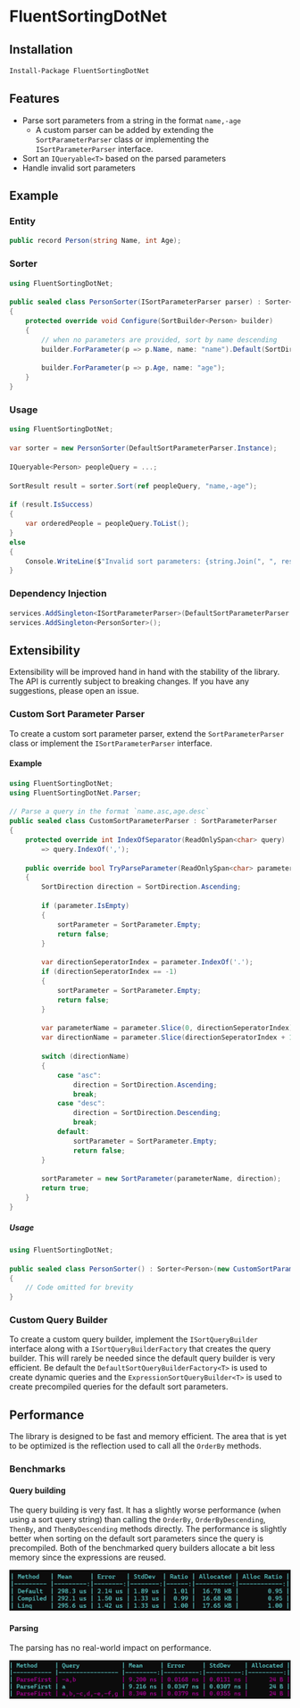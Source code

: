 # FluentSortingDotNet

## Installation

```bash
Install-Package FluentSortingDotNet
```

## Features

- Parse sort parameters from a string in the format `name,-age`
    - A custom parser can be added by extending the `SortParameterParser` class or implementing the `ISortParameterParser` interface.
- Sort an `IQueryable<T>` based on the parsed parameters
- Handle invalid sort parameters

## Example

### Entity

```csharp
public record Person(string Name, int Age);
```

### Sorter

```csharp
using FluentSortingDotNet;

public sealed class PersonSorter(ISortParameterParser parser) : Sorter<Person>(parser) // The Sorter class also have an empty constructor that uses the DefaultSortParameterParser
{
    protected override void Configure(SortBuilder<Person> builder)
    {
        // when no parameters are provided, sort by name descending
        builder.ForParameter(p => p.Name, name: "name").Default(SortDirection.Descending);

        builder.ForParameter(p => p.Age, name: "age");
    }
}
```

### Usage

```csharp
using FluentSortingDotNet;

var sorter = new PersonSorter(DefaultSortParameterParser.Instance);

IQueryable<Person> peopleQuery = ...;

SortResult result = sorter.Sort(ref peopleQuery, "name,-age");

if (result.IsSuccess)
{
    var orderedPeople = peopleQuery.ToList();
}
else 
{
    Console.WriteLine($"Invalid sort parameters: {string.Join(", ", result.InvalidSortParameters)}");
}
```

### Dependency Injection

```csharp
services.AddSingleton<ISortParameterParser>(DefaultSortParameterParser.Instance);
services.AddSingleton<PersonSorter>();
```

## Extensibility

Extensibility will be improved hand in hand with the stability of the library. The API is currently subject to breaking changes. If you have any suggestions, please open an issue.

### Custom Sort Parameter Parser

To create a custom sort parameter parser, extend the `SortParameterParser` class or implement the `ISortParameterParser` interface.

#### Example

```csharp
using FluentSortingDotNet;
using FluentSortingDotNet.Parser;

// Parse a query in the format `name.asc,age.desc`
public sealed class CustomSortParameterParser : SortParameterParser
{
    protected override int IndexOfSeparator(ReadOnlySpan<char> query)
        => query.IndexOf(',');

    public override bool TryParseParameter(ReadOnlySpan<char> parameter, out SortParameter sortParameter)
    {
        SortDirection direction = SortDirection.Ascending;

        if (parameter.IsEmpty)
        {
            sortParameter = SortParameter.Empty;
            return false;
        }

        var directionSeperatorIndex = parameter.IndexOf('.');
        if (directionSeperatorIndex == -1)
        {
            sortParameter = SortParameter.Empty;
            return false;
        }

        var parameterName = parameter.Slice(0, directionSeperatorIndex).ToString();
        var directionName = parameter.Slice(directionSeperatorIndex + 1).ToString();

        switch (directionName)
        {
            case "asc":
                direction = SortDirection.Ascending;
                break;
            case "desc":
                direction = SortDirection.Descending;
                break;
            default:
                sortParameter = SortParameter.Empty;
                return false;
        }

        sortParameter = new SortParameter(parameterName, direction);
        return true;
    }
}
```

##### Usage
```csharp
using FluentSortingDotNet;

public sealed class PersonSorter() : Sorter<Person>(new CustomSortParameterParser())
{
    // Code omitted for brevity
}
```

### Custom Query Builder

To create a custom query builder, implement the `ISortQueryBuilder` interface along with a `ISortQueryBuilderFactory` that creates the query builder. This will rarely be needed since the default query builder is very efficient. Be default the `DefaultSortQueryBuilderFactory<T>` is used to create dynamic queries and the `ExpressionSortQueryBuilder<T>` is used to create precompiled queries for the default sort parameters.

## Performance

The library is designed to be fast and memory efficient. The area that is yet to be optimized is the reflection used to call all the `OrderBy` methods.

### Benchmarks

#### Query building

The query building is very fast. 
It has a slightly worse performance (when using a sort query string) than calling the `OrderBy`, `OrderByDescending`, `ThenBy`, and `ThenByDescending` methods directly. 
The performance is slightly better when sorting on the default sort parameters since the query is precompiled.
Both of the benchmarked query builders allocate a bit less memory since the expressions are reused.

![Query building benchmark results](tests/FluentSortingDotNet.Benchmarks/query-builder-1.0.0-rc.3.png "Query building benchmark results")

#### Parsing

The parsing has no real-world impact on performance.

![Parsing benchmark results](tests/FluentSortingDotNet.Benchmarks/parser-1.0.0-rc.3.png "Parsing benchmark results")